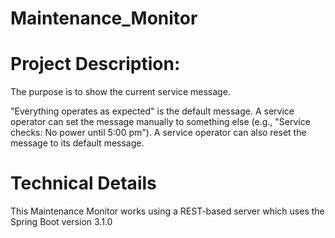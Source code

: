 # Maintenance_Monitor


 

# Project Description:
The purpose is to show the current service message.

 

"Everything operates as expected" is the default message. A service operator can set the message manually to something else 
(e.g., "Service checks: No power until 5:00 pm").
A service operator can also reset the message to its default message.

 

# Technical Details
This Maintenance Monitor works using a REST-based server which uses the Spring Boot version 3.1.0
